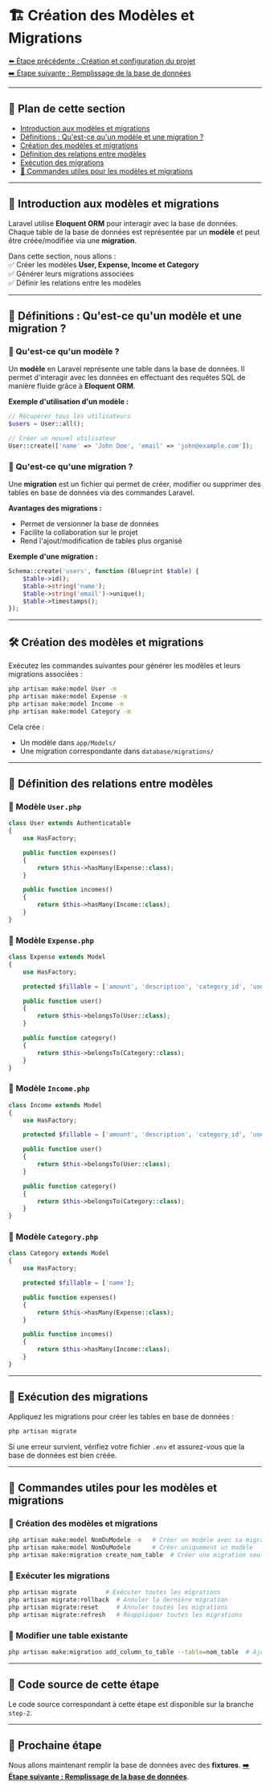 # 🏗️ Création des Modèles et Migrations

[⬅️ Étape précédente : Création et configuration du projet](02-creation-configuration.md)  
[➡️ Étape suivante : Remplissage de la base de données](04-fixtures.md)  

---

## 📌 Plan de cette section
- [Introduction aux modèles et migrations](#introduction-aux-modèles-et-migrations)
- [Définitions : Qu'est-ce qu'un modèle et une migration ?](#définitions--quest-ce-quun-modèle-et-une-migration)
- [Création des modèles et migrations](#création-des-modèles-et-migrations)
- [Définition des relations entre modèles](#définition-des-relations-entre-modèles)
- [Exécution des migrations](#exécution-des-migrations)
- [📜 Commandes utiles pour les modèles et migrations](#-commandes-utiles-pour-les-modèles-et-migrations)

---

## 📝 Introduction aux modèles et migrations  

Laravel utilise **Eloquent ORM** pour interagir avec la base de données. Chaque table de la base de données est représentée par un **modèle** et peut être créée/modifiée via une **migration**.  

Dans cette section, nous allons :  
✅ Créer les modèles **User, Expense, Income et Category**  
✅ Générer leurs migrations associées  
✅ Définir les relations entre les modèles  

---

## 📖 Définitions : Qu'est-ce qu'un modèle et une migration ?

### 📌 Qu'est-ce qu'un modèle ?
Un **modèle** en Laravel représente une table dans la base de données. Il permet d'interagir avec les données en effectuant des requêtes SQL de manière fluide grâce à **Eloquent ORM**.

**Exemple d'utilisation d'un modèle :**
```php
// Récupérer tous les utilisateurs
$users = User::all();

// Créer un nouvel utilisateur
User::create(['name' => 'John Doe', 'email' => 'john@example.com']);
```

### 📌 Qu'est-ce qu'une migration ?
Une **migration** est un fichier qui permet de créer, modifier ou supprimer des tables en base de données via des commandes Laravel.

**Avantages des migrations :**
- Permet de versionner la base de données
- Facilite la collaboration sur le projet
- Rend l'ajout/modification de tables plus organisé

**Exemple d'une migration :**
```php
Schema::create('users', function (Blueprint $table) {
    $table->id();
    $table->string('name');
    $table->string('email')->unique();
    $table->timestamps();
});
```

---

## 🛠️ Création des modèles et migrations  

Exécutez les commandes suivantes pour générer les modèles et leurs migrations associées :  

```sh
php artisan make:model User -m
php artisan make:model Expense -m
php artisan make:model Income -m
php artisan make:model Category -m
```

Cela crée :  
- Un modèle dans `app/Models/`  
- Une migration correspondante dans `database/migrations/`  

---

## 🔗 Définition des relations entre modèles  

### 🔹 Modèle `User.php`  
```php
class User extends Authenticatable
{
    use HasFactory;

    public function expenses()
    {
        return $this->hasMany(Expense::class);
    }

    public function incomes()
    {
        return $this->hasMany(Income::class);
    }
}
```

### 🔹 Modèle `Expense.php`  
```php
class Expense extends Model
{
    use HasFactory;

    protected $fillable = ['amount', 'description', 'category_id', 'user_id', 'date'];

    public function user()
    {
        return $this->belongsTo(User::class);
    }

    public function category()
    {
        return $this->belongsTo(Category::class);
    }
}
```

### 🔹 Modèle `Income.php`  
```php
class Income extends Model
{
    use HasFactory;

    protected $fillable = ['amount', 'description', 'category_id', 'user_id', 'date'];

    public function user()
    {
        return $this->belongsTo(User::class);
    }

    public function category()
    {
        return $this->belongsTo(Category::class);
    }
}
```

### 🔹 Modèle `Category.php`  
```php
class Category extends Model
{
    use HasFactory;

    protected $fillable = ['name'];

    public function expenses()
    {
        return $this->hasMany(Expense::class);
    }

    public function incomes()
    {
        return $this->hasMany(Income::class);
    }
}
```

---

## 🚀 Exécution des migrations  

Appliquez les migrations pour créer les tables en base de données :  

```sh
php artisan migrate
```

Si une erreur survient, vérifiez votre fichier `.env` et assurez-vous que la base de données est bien créée.

---

## 📜 Commandes utiles pour les modèles et migrations  

### 📌 Création des modèles et migrations
```sh
php artisan make:model NomDuModele -m   # Créer un modèle avec sa migration
php artisan make:model NomDuModele      # Créer uniquement un modèle
php artisan make:migration create_nom_table  # Créer une migration seule
```

### 📌 Exécuter les migrations
```sh
php artisan migrate        # Exécuter toutes les migrations
php artisan migrate:rollback  # Annuler la dernière migration
php artisan migrate:reset     # Annuler toutes les migrations
php artisan migrate:refresh   # Réappliquer toutes les migrations
```

### 📌 Modifier une table existante
```sh
php artisan make:migration add_column_to_table --table=nom_table  # Ajouter une colonne
```

---

## 📌 Code source de cette étape  

Le code source correspondant à cette étape est disponible sur la branche `step-2`.

---

## 📌 Prochaine étape  

Nous allons maintenant remplir la base de données avec des **fixtures**. **[➡️ Étape suivante : Remplissage de la base de données](04-fixtures.md)**.
